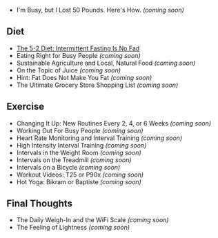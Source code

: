 * I'm Busy, but I Lost 50 Pounds. Here's How. _(coming soon)_

## Diet

* [The 5-2 Diet: Intermittent Fasting Is No Fad](health/5-2.html)
* Eating Right for Busy People _(coming soon)_
* Sustainable Agriculture and Local, Natural Food _(coming soon)_
* On the Topic of Juice _(coming soon)_
* Hint: Fat Does Not Make You Fat _(coming soon)_
* The Ultimate Grocery Store Shopping List _(coming soon)_

## Exercise

* Changing It Up: New Routines Every 2, 4, or 6 Weeks  _(coming soon)_
* Working Out For Busy People _(coming soon)_
* Heart Rate Monitoring and Interval Training _(coming soon)_
* High Intensity Interval Training _(coming soon)_
* Intervals in the Weight Room _(coming soon)_
* Intervals on the Treadmill _(coming soon)_
* Intervals on a Bicycle _(coming soon)_
* Workout Videos: T25 or P90x _(coming soon)_
* Hot Yoga: Bikram or Baptiste _(coming soon)_

## Final Thoughts

* The Daily Weigh-In and the WiFi Scale _(coming soon)_
* The Feeling of Lightness _(coming soon)_
